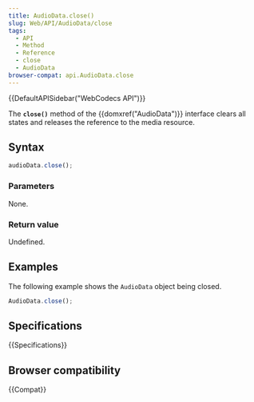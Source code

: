 ```yaml
---
title: AudioData.close()
slug: Web/API/AudioData/close
tags:
  - API
  - Method
  - Reference
  - close
  - AudioData
browser-compat: api.AudioData.close
---
```

{{DefaultAPISidebar("WebCodecs API")}}

The **`close()`** method of the {{domxref("AudioData")}} interface clears all states and releases the reference to the media resource.

## Syntax

```js
audioData.close();
```

### Parameters

None.

### Return value

Undefined.

## Examples

The following example shows the `AudioData` object being closed.

```js
AudioData.close();
```

## Specifications

{{Specifications}}

## Browser compatibility

{{Compat}}
